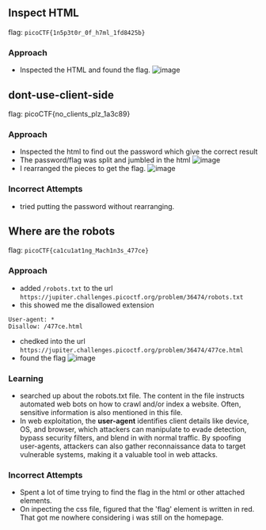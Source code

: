 ## Inspect HTML
flag: `picoCTF{1n5p3t0r_0f_h7ml_1fd8425b}`
### Approach
* Inspected the HTML and found the flag.
  ![image](https://github.com/user-attachments/assets/05fd9d1d-b5dd-4ce5-8e36-3b837e109c4f)

## dont-use-client-side
flag: picoCTF{no_clients_plz_1a3c89}
### Approach
* Inspected the html to find out the password which give the correct result
* The password/flag was split and jumbled in the html
  ![image](https://github.com/user-attachments/assets/fb5c8c5d-ec88-4dcb-b47a-c827d99365b4)
* I rearranged the pieces to get the flag.
  ![image](https://github.com/user-attachments/assets/2fe9e162-0716-4f4b-b174-32c45830609a)

### Incorrect Attempts
* tried putting the password without rearranging.

## Where are the robots
flag: `picoCTF{ca1cu1at1ng_Mach1n3s_477ce}`
### Approach
* added `/robots.txt` to the url
  `https://jupiter.challenges.picoctf.org/problem/36474/robots.txt`
* this showed me the disallowed extension
```
User-agent: *
Disallow: /477ce.html
```
* chedked into the url `https://jupiter.challenges.picoctf.org/problem/36474/477ce.html`
* found the flag
![image](https://github.com/user-attachments/assets/b3c0e99c-11f8-42bc-b5d9-cd60029c6537)

### Learning
* searched up about the robots.txt file. The content in the file instructs automated web bots on how to crawl and/or index a website. Often, sensitive information is also mentioned in this file.
* In web exploitation, the **user-agent** identifies client details like device, OS, and browser, which attackers can manipulate to evade detection, bypass security filters, and blend in with normal traffic. By spoofing user-agents, attackers can also gather reconnaissance data to target vulnerable systems, making it a valuable tool in web attacks.

### Incorrect Attempts
* Spent a lot of time trying to find the flag in the html or other attached elements.
* On inpecting the css file, figured that the 'flag' element is written in red. That got me nowhere considering i was still on the homepage.
